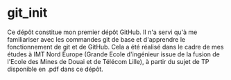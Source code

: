 # git_init

Ce dépôt constitue mon premier dépôt GitHub. Il n'a servi qu'à me familiariser avec les commandes git de base et d'apprendre le fonctionnement de git et de GitHub. Cela a été réalisé dans le cadre de mes études à IMT Nord Europe (Grande Ecole d'ingénieur issue de la fusion de l'Ecole des Mines de Douai et de Télécom Lille), à partir du sujet de TP disponible en .pdf dans ce dépôt.
